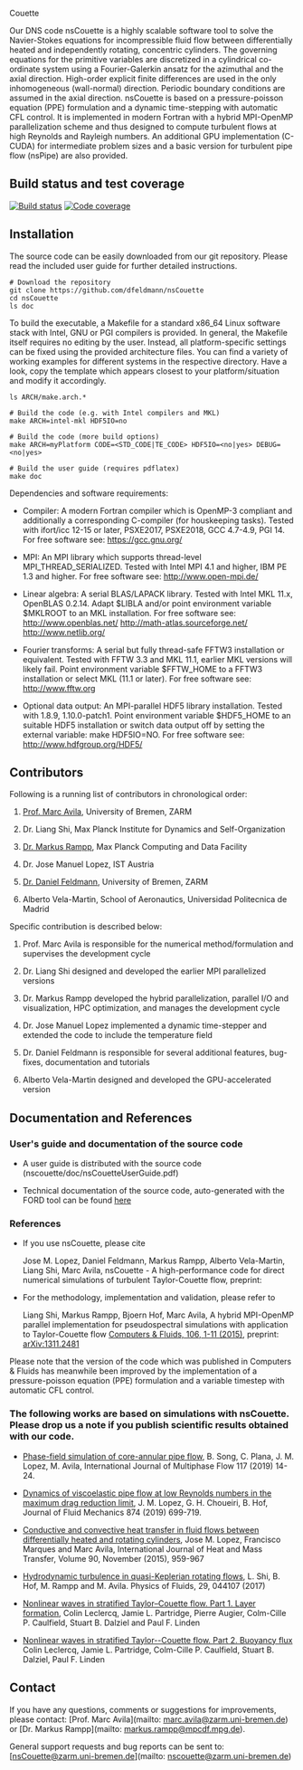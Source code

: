 Couette

Our DNS code nsCouette is a highly scalable software tool to solve the Navier-Stokes equations for incompressible fluid flow between differentially heated and independently rotating, concentric cylinders. The governing equations for the primitive variables are discretized in a cylindrical co-ordinate system using a Fourier-Galerkin ansatz for the azimuthal and the axial direction. High-order explicit finite differences are used in the only inhomogeneous (wall-normal) direction. Periodic boundary conditions are assumed in the axial direction. nsCouette is based on a pressure-poisson equation (PPE) formulation and a dynamic time-stepping with automatic CFL control. It is implemented in modern Fortran with a hybrid MPI-OpenMP parallelization scheme and thus designed to compute turbulent flows at high Reynolds and Rayleigh numbers. An additional GPU implementation (C-CUDA) for intermediate problem sizes and a basic version for turbulent pipe flow (nsPipe) are also provided.

## Build status and test coverage

[![Build status](https://gitlab.mpcdf.mpg.de/mjr/nscouette/badges/nsCouette-1.0/build.svg)](https://gitlab.mpcdf.mpg.de/mjr/nscouette/commits/nsCouette-1.0)
[![Code coverage](https://gitlab.mpcdf.mpg.de/mjr/nscouette/badges/nsCouette-1.0/coverage.svg)](http://mjr.pages.mpcdf.de/nscouette/) 

## Installation

The source code can be easily downloaded from our git repository. Please read the included user guide for further detailed instructions.

```
# Download the repository
git clone https://github.com/dfeldmann/nsCouette
cd nsCouette
ls doc
```

To build the executable, a Makefile for a standard x86_64 Linux software stack with Intel, GNU or PGI compilers is provided. In general, the Makefile itself requires no editing by the user. Instead, all platform-specific settings can be fixed using the provided architecture files. You can find a variety of working examples for different systems in the respective directory. Have a look, copy the template which appears closest to your platform/situation and modify it accordingly.


```
ls ARCH/make.arch.*

# Build the code (e.g. with Intel compilers and MKL)
make ARCH=intel-mkl HDF5IO=no

# Build the code (more build options)
make ARCH=myPlatform CODE=<STD_CODE|TE_CODE> HDF5IO=<no|yes> DEBUG=<no|yes> 

# Build the user guide (requires pdflatex)
make doc
```

Dependencies and software requirements:

*  Compiler: A modern Fortran compiler which is OpenMP-3 compliant and additionally a corresponding C-compiler (for houskeeping tasks). Tested with ifort/icc 12-15 or later, PSXE2017, PSXE2018, GCC 4.7-4.9, PGI 14. For free software see: https://gcc.gnu.org/

*  MPI: An MPI library which supports thread-level MPI_THREAD_SERIALIZED. Tested with Intel MPI 4.1 and higher, IBM PE 1.3 and higher. For free software see: http://www.open-mpi.de/

*  Linear algebra: A serial BLAS/LAPACK library. Tested with Intel MKL 11.x, OpenBLAS 0.2.14. Adapt $LIBLA and/or point environment variable $MKLROOT to an MKL installation. For free software see: http://www.openblas.net/ http://math-atlas.sourceforge.net/ http://www.netlib.org/

*  Fourier transforms: A serial but fully thread-safe FFTW3 installation or equivalent. Tested with FFTW 3.3 and MKL 11.1, earlier MKL versions will likely fail. Point environment variable $FFTW_HOME to a FFTW3 installation or select MKL (11.1 or later). For free software see: http://www.fftw.org 

*  Optional data output: An MPI-parallel HDF5 library installation. Tested with 1.8.9, 1.10.0-patch1. Point environment variable $HDF5_HOME to an suitable HDF5 installation or switch data output off by setting the external variable: make HDF5IO=NO. For free software see: http://www.hdfgroup.org/HDF5/


## Contributors


Following is a running list of contributors in chronological order:

1. [Prof. Marc Avila](https://www.zarm.uni-bremen.de/en/research/fluid-dynamics/fluid-simulation-and-modeling.html), University of Bremen, ZARM

2. Dr. Liang Shi, Max Planck Institute for Dynamics and Self-Organization

3. [Dr. Markus Rampp](http://home.mpcdf.mpg.de/~mjr/), Max Planck Computing and Data Facility

4. Dr. Jose Manuel Lopez, IST Austria

5. [Dr. Daniel Feldmann](https://www.zarm.uni-bremen.de/en/research/fluid-dynamics/fluid-simulation-and-modeling.html), University of Bremen, ZARM

6. Alberto Vela-Martin, School of Aeronautics, Universidad Politecnica de Madrid



Specific contribution is described below:

1. Prof. Marc Avila is responsible for the numerical method/formulation and supervises the development cycle

2. Dr. Liang Shi designed and developed the earlier MPI parallelized versions

3. Dr. Markus Rampp developed the hybrid parallelization, parallel I/O and visualization, HPC optimization, and manages the development cycle

4. Dr. Jose Manuel Lopez implemented a dynamic time-stepper and extended the code to include the temperature field

5. Dr. Daniel Feldmann is responsible for several additional features, bug-fixes, documentation and tutorials

6. Alberto Vela-Martin designed and developed the GPU-accelerated version



## Documentation and References


### User's guide and documentation of the source code

* A user guide is distributed with the source code (nscouette/doc/nsCouetteUserGuide.pdf)

* Technical documentation of the source code, auto-generated with the FORD tool can be found [here](http://mjr.pages.mpcdf.de/nscouette/ford-doc)


### References

* If you use nsCouette, please cite

  Jose M. Lopez, Daniel Feldmann, Markus Rampp, Alberto Vela-Martin, Liang Shi, Marc Avila, nsCouette - A high-performance code for direct numerical simulations of turbulent Taylor-Couette flow, preprint: []()

* For the methodology, implementation and validation, please refer to 
  
  Liang Shi, Markus Rampp, Bjoern Hof, Marc Avila, A hybrid MPI-OpenMP parallel implementation for pseudospectral simulations with application to Taylor-Couette flow
[Computers & Fluids, 106, 1-11 (2015)](http://www.sciencedirect.com/science/article/pii/S0045793014003582), preprint: [arXiv:1311.2481](http://arxiv.org/abs/1311.2481)

 Please note that the version of the code which was published in Computers & Fluids has meanwhile been improved by the implementation of a pressure-poisson equation (PPE) formulation and a variable timestep with automatic CFL control.



### The following works are based on simulations with nsCouette. Please drop us a note if you publish scientific results obtained with our code.

* [Phase-field simulation of core-annular pipe flow](https://doi.org/10.1016/j.ijmultiphaseflow.2019.04.027), B. Song, C. Plana, J. M. Lopez, M. Avila, International Journal of Multiphase Flow 117 (2019) 14-24.

* [Dynamics of viscoelastic pipe flow at low Reynolds numbers in the maximum drag reduction limit](https://doi.org/10.1017/jfm.2019.486), J. M. Lopez, G. H. Choueiri, B. Hof, Journal of Fluid Mechanics 874 (2019) 699-719.

* [Conductive and convective heat transfer in fluid flows between differentially heated and rotating cylinders](https://doi.org/10.1016/j.ijheatmasstransfer.2015.07.026), Jose M. Lopez, Francisco Marques and Marc Avila, International Journal of Heat and Mass Transfer, Volume 90, November (2015), 959-967

* [Hydrodynamic turbulence in quasi-Keplerian rotating flows](https://doi.org/10.1063/1.4981525), L. Shi, B. Hof, M. Rampp and M. Avila. Physics of Fluids, 29, 044107 (2017)

* [Nonlinear waves in stratified Taylor–Couette flow. Part 1. Layer formation](https://arxiv.org/abs/1609.02885), Colin Leclercq, Jamie L. Partridge, Pierre Augier, Colm-Cille P. Caulfield, Stuart B. Dalziel and Paul F. Linden

* [Nonlinear waves in stratified Taylor--Couette flow. Part 2. Buoyancy flux](https://arxiv.org/abs/1609.02886v1) Colin Leclercq, Jamie L. Partridge, Colm-Cille P. Caulfield, Stuart B. Dalziel, Paul F. Linden


## Contact

If you have any questions, comments or suggestions for improvements, please contact:
[Prof. Marc Avila](mailto: marc.avila@zarm.uni-bremen.de) or
[Dr. Markus Rampp](mailto: markus.rampp@mpcdf.mpg.de).

General support requests and bug reports can be sent to:
[nsCouette@zarm.uni-bremen.de](mailto: nscouette@zarm.uni-bremen.de)

